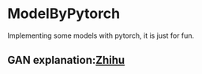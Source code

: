 # ModelByPytorch
Implementing some models with pytorch, it is just for fun.

## GAN explanation:[Zhihu](https://zhuanlan.zhihu.com/p/47661621)
